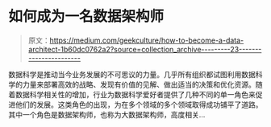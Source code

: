 # 如何成为一名数据架构师

> 原文：<https://medium.com/geekculture/how-to-become-a-data-architect-1b60dc0762a2?source=collection_archive---------23----------------------->

数据科学是推动当今业务发展的不可思议的力量。几乎所有组织都试图利用数据科学的力量来部署高效的战略、发现有价值的见解、做出适当的决策和优化资源。随着数据科学相关性的增加，行业为数据科学爱好者提供了几种不同的单一角色来促进他们的发展。这类角色的出现，为在多个领域的多个领域取得成功铺平了道路。其中一个角色是数据架构师，也称为大数据架构师，高度相关…